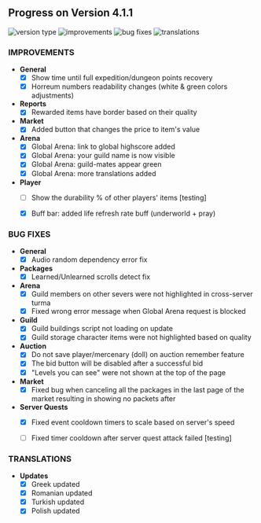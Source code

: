 ## Progress on Version 4.1.1

![version type](https://img.shields.io/badge/version-beta-yellow.svg?style=flat-square)
![improvements](https://img.shields.io/badge/improvements-4-green.svg?style=flat-square) ![bug fixes](https://img.shields.io/badge/bug%20fixes-11-red.svg?style=flat-square) ![translations](https://img.shields.io/badge/translations-3-blue.svg?style=flat-square)

### IMPROVEMENTS
- **General**
	- [x] Show time until full expedition/dungeon points recovery
	- [x] Horreum numbers readability changes (white & green colors adjustments)
- **Reports**
	- [x] Rewarded items have border based on their quality
- **Market**
	- [x] Added button that changes the price to item's value
- **Arena**
	- [x] Global Arena: link to global highscore added
	- [x] Global Arena: your guild name is now visible
	- [x] Global Arena: guild-mates appear green
	- [x] Global Arena: more translations added
- **Player**
	- [ ] Show the durability % of other players' items [testing]
	- [x] Buff bar: added life refresh rate buff (underworld + pray)


### BUG FIXES
- **General**
	- [x] Audio random dependency error fix
- **Packages**
	- [x] Learned/Unlearned scrolls detect fix
- **Arena**
	- [x] Guild members on other severs were not highlighted in cross-server turma
	- [x] Fixed wrong error message when Global Arena request is blocked
- **Guild**
	- [x] Guild buildings script not loading on update
	- [x] Guild storage character items were not highlighted based on quality
- **Auction**
	- [x] Do not save player/mercenary (doll) on auction remember feature
	- [x] The bid button will be disabled after a successful bid
	- [x] "Levels you can see" were not shown at the top of the page
- **Market**
	- [x] Fixed bug when canceling all the packages in the last page of the market resulting in showing no packets after
- **Server Quests**
	- [x] Fixed event cooldown timers to scale based on server's speed
	- [ ] Fixed timer cooldown after server quest attack failed [testing]


### TRANSLATIONS
-  **Updates**
	- [x] Greek updated
	- [x] Romanian updated
	- [x] Turkish updated
	- [x] Polish updated
